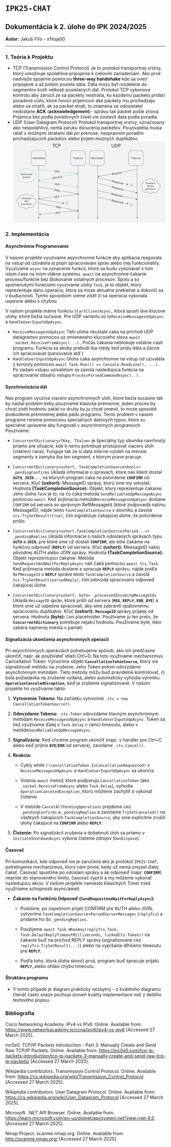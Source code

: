   # `IPK25-CHAT`
  
 ## Dokumentácia k 2. úlohe do IPK 2024/2025
 
**Autor:** Jakub Fiľo - xfiloja00

---
###  1. Teória k Projektu

 * TCP (Transmission Control Protocol)
Je to protokol transportnej vrstvy, ktorý umožnuje spolahlive pripojenie k cielovím zariadeniam. Ako prvé nadviaže spojenie pomocou **three-way handshake** kde sa overí pripojenie a až potom posiela dáta. Dáta mozu byt rozdelene do segmentov kvôli velkosti posielanych dat. Protokol TCP vykonova kontrolu aby zarucil ze sa packety nestratia, ku kazdemu packetu pridarí poradové cislo, ktore hovori prijemcovi ake packety mu prichadzaju alebo sa stratili, ak sa packet strati, to znamena ze odosielatel nedostane **ACK** (**acknowledgement**)- správu tak packet pošle znova. Prijemca tiez podla poradovych čisiel vie zostavit data podla poradia.
 * UDP (User Datagram Protocol)
Protokol transportnej vrstvy, označovany ako nespolahlivý, nemá zaruku dorucenia packetov. Pouzivatelia musia rátať s možnými stratami dát pri prenose, nespravnim poradim prichadzajucich packetov alebo prijem moznych duplikátov.
![Alternatívny text obrázka](img/TcpVsUdp.jpg)
 

### 2. Implementácia

#### **Asynchrónne Programovanie**
V nasom projekte vyuzivame asynchronne funkcie aby aplikacia reagovala na vstup od uzivatela aj popri spracovavani správ alebo inej funkcionality. Vyuzívame `async` na oznacenie funkcii, ktoré sa budu vykonávať v tom istom čase na inom vlákne systemu. `await` na asynchronne čakanie procesu/funkcie bez blokovanie ostatnych procesov. Spolu a so spomenutymi funkciami vyuzivame ulohy `Task`, je to objekt, ktory reprezentuje danu operaciu, ktora sa moze aktualne prebiehat a dokonči sa v buducnosti. Tymto sposobom vieme zistit či sa operacia vykonala uspesne alebo s chybou.

V našom projekte máme funkciu `StartClientAsync,` ktorá spustí dve klucove ulohy, ktoré bežia sučasne.  Pre UDP variantu sú to`ReceiveMessagesUdpAsync` a `HandleUserInputUdpAsync.`

 - `ReceiveMessagesUdpAsync`
 Tato uloha neustale caka na prichod UDP datagramov pomocou uz zmieneneho klucoveho slova `await _socket.ReceiveFromAsync(...).` Počas čakania neblokuje ostatne casti programu. Funkcia sa akoby prebudi iba vtedy ked prídu dáta a žacne ich spracovavat (parsovanie atď.)
 - `HandleUserInputUdpAsync`
 Úloha caka asynchronne na vstup od uzivatela z konzoly pomocou `await Task.Run(() => Console.ReadLine(), ...).` Po zadani vstupu uzivatelom sa zavola nasledujuca funkcia na spracovanie obsahu vstupu `ProcessParsedCommandAsync(..).`

#### **Synchronizácia dát**
Nas program vyuziva viacero asynchronnych uloh, ktore bezia sucasne tak by nastal problem keby pouzivame klasicke premenne, jeden proces by chcel zistit hodnotu zatial co druhy by ju chcel zmenit, to moze sposobit poskodenie premmenej alebo pádu programu.
Tento problem v nasom programe riesime pomocoou specialnych datovych typov, ktore su specialne upravene aby fungovali v asynchronnych programoch.  Pouzivame:

 - `ConcurrentDictionary<TKey, TValue>`
 je špeciálny typ slovníka navrhnutý priamo pre situácie, kde k nemu    potrebuje pristupovať viacero úloh (vlákien) naraz. Funguje tak ze si    data interne rozdeli na mensie segmenty a zamyka iba ten segment, s    ktorym prave pracuje.
 
 - `ConcurrentDictionary<ushort, TaskCompletionSource<bool>>   
   _pendingConfirms`
Ukladá informacie o spravach, ktore nas klient dostal **`AUTH`**, **`JOIN`** ... , na ktorych program čaka na  potvrdenie **`CONFIRM`** od servera.
Kluč  **(ushort):**  MessageID správy, ktorú sme my odoslali.
Hodnota **(TaskCompletionSource<bool>):** Objekt, ktorý reprezentuje čakanie. Jeho úloha `Task` je to, na čo čaká metóda `SendReliableUdpMessageAsync` pomocou `await`. Keď prijímacia metoda`ReceiveMessagesUdpAsync` dostane `CONFIRM` od servera so správnym RefMessageId (ktoré zodpovedá nášmu MessageID), nájde tento `TaskCompletionSource` v slovníku a zavolá `tcs.TrySetResult(true)`, čím signalizuje čakajúcej úlohe, že potvrdenie prišlo.
 
 
 - `ConcurrentDictionary<ushort,TaskCompletionSource<Parsed...>>
   _pendingReplies`
   Ukladá informácie o našich odoslaných správach typu **`AUTH`** a **`JOIN`**, pre ktoré sme už dostali **`CONFIRM`**, ale ešte čakáme na funkčnú odpoveď (**`REPLY`**)  od servera.
   Kľúč **(ushort):**  MessageID našej pôvodnej AUTH alebo JOIN správy.
Hodnota **(TaskCompletionSource<ParsedServerMessage>):** Objekt reprezentujúci čakanie. Metóda `SendRequestAndWaitForReplyAsync` naň čaká pomocou `await tcs.Task`. Keď prijímacia metóda dostane a spracuje **`REPLY`** správu, nájde podľa `RefMessageId` v **`REPLY`** správe tento `TaskCompletionSource` a zavolá `tcs.TrySetResult(parsedReply)`, čím odovzdá spracovanú odpoveď čakajúcej úlohe.


 - `ConcurrentDictionary<ushort, byte> _processedIncomingMessageIds`
Ukladá `MessageID` správ, ktoré prišli od servera (**`MSG`**, **`REPLY`**, **`ERR`**, **`BYE`**) a ktoré sme už úspešne spracovali, aby sme zabránili opätovnému spracovaniu duplikátov.
Kľúč **(ushort):**  **`MessageID`** správy prijatej od servera.
Hodnota **(byte):** Len placeholder. Používame ju len preto, že **`ConcurrentDictionary`** potrebuje nejakú hodnotu. Používame byte, lebo zaberá najmenej miesta v pamäti.

#### **Signalizácia ukončenia asynchronnych operacií**
Pri asynchrónnych operáciách potrebujeme spôsob, ako ich predčasne ukončiť, napr. ak používateľ stlačí Ctrl+D. Na toto využivame mechanizmus Cancellation Token. Vytvoríme objekt **`CancellationTokenSource`**, ktorý vie signalizovať metódu na zrušenie. Jeho Token potom odovzdáme asynchrónnym metódam. Tieto metódy môžu buď pravidelne kontrolovať, či bola požiadavka na zrušenie vydaná, alebo automaticky vyhodia výnimku **`OperationCanceledException`**, keď je zrušenie signalizované.
V našom projekte ho využívame takto:
1.  **Vytvorenie Tokenu:** Na začiatku vytvoríme `_cts = new CancellationTokenSource()`.
    
2.  **Odovzdanie Tokenu:**  `_cts.Token` odovzdáme hlavným asynchrónnym metódam `ReceiveMessagesUdpAsync` a `HandleUserInputUdpAsync`. Token sa tiež využivame ďalej v `Task.Delay` v rámci timeoutu, alebo v metóde`SendReliableUdpMessageAsync`.
    
3.  **Signalizácia:** Keď chceme program ukončiť (napr. v handler pre Ctrl+C alebo keď prijme **`BYE`**/**`ERR`** od servera), zavoláme `_cts.Cancel()`.
    
4.  **Reakcia:**
    
    -   Cykly while `(!cancellationToken.IsCancellationRequested)` v `ReceiveMessagesUdpAsync` a `HandleUserInputUdpAsync` sa ukončia.
    
    -   Volania `await` metód, ktoré podporujú `CancellationToken` (ako `_socket.ReceiveFromAsync` alebo `Task.Delay`), vyhodia `OperationCanceledException`, ktorú môžeme zachytiť a vykonať čistenie.
        
    -   V metóde `CancelAllPendingOperations` prejdeme cez `_pendingConfirms` a `_pendingReplies` a zavoláme `TrySetCanceled()` na všetkých čakajúcich `TaskCompletionSource`, aby sme explicitne zrušili úlohy čakajúce na **`CONFIRM`** alebo **`REPLY`**.
        
5.  **Čistenie:** Po signalizácii zrušenia a dobehnutí úloh sa priamo v `InitiateShutdownAsync` vykoná čistenie zdrojov (`OwnDispose`).

#### Časovač 
Pri komunikácii, kde odpoveď nie je zaručená ako je protokol `IPK25-CHAT`, potrebujeme mechanizmus, ktorý nám povie, kedy už nemá zmysel ďalej čakať. Časovač spustíme po odoslaní správy a ak odpoveď (napr. **`CONFIRM`**) nepríde do stanoveného limitu, časovač vyprší a my môžeme vykonať nasledujucu akciu.
V našom projekte namiesto klasických Timer tried využívame schopnosti async/await:

-   **Čakanie na Funkčnú Odpoveď (`SendRequestAndWaitForReplyAsync`):**
    
    -   Podobne, po úspešnom prijatí CONFIRM pre AUTH alebo JOIN, vytvoríme `TaskCompletionSource<ParsedServerMessage>` (`replyTcs`) a pridáme ho do `_pendingReplies`.
        
    -   Použijeme `await Task.WhenAny(replyTcs.Task, Task.Delay(ReplyTimeoutMilliseconds, linkedCts.Token))` na čakanie buď na príchod REPLY správy (signalizované cez `replyTcs.TrySetResult(...)`) alebo na vypršanie dlhšieho timeoutu pre **`REPLY`**.
        
    -   Podľa toho, ktorá úloha skončí prvá, program buď spracuje prijatú **`REPLY`**, alebo ohlási chybu timeoutu.

#### **Štruktára programu**






-   V tomto případě je diagram prakticky nezbytný – z kvalitního diagramu čtenář často snáze pochopí úroveň kvality implementace než z delšího textového popisu.




### Bibliografia

Cisco Networking Academy. IPv4 vs IPv6. Online. Available from: https://www.networkacademy.io/ccna/ipv6/ipv4-vs-ipv6 [Accessed 27 March 2025].

inc0x0. TCP/IP Packets Introduction - Part 3: Manually Create and Send Raw TCP/IP Packets. Online. Available from: https://inc0x0.com/tcp-ip-packets-introduction/tcp-ip-packets-3-manually-create-and-send-raw-tcp-ip-packets/ [Accessed 27 March 2025].

Wikipedia contributors. Transmission Control Protocol. Online. Available from: https://cs.wikipedia.org/wiki/Transmission_Control_Protocol [Accessed 27 March 2025].

Wikipedia contributors. User Datagram Protocol. Online. Available from: https://cs.wikipedia.org/wiki/User_Datagram_Protocol [Accessed 27 March 2025].

Microsoft. .NET API Browser. Online. Available from: https://learn.microsoft.com/en-us/dotnet/api/system.net?view=net-9.0 [Accessed 27 March 2025].

Nmap Project. scanme.nmap.org. Online. Available from: http://scanme.nmap.org/ [Accessed 27 March 2025].

